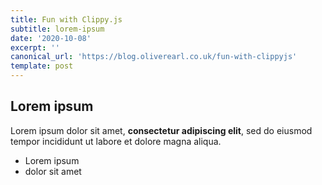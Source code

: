 ```yaml
---
title: Fun with Clippy.js
subtitle: lorem-ipsum
date: '2020-10-08'
excerpt: ''
canonical_url: 'https://blog.oliverearl.co.uk/fun-with-clippyjs'
template: post
---
```

## Lorem ipsum

Lorem ipsum dolor sit amet, **consectetur adipiscing elit**, sed do eiusmod tempor incididunt ut labore et dolore magna aliqua.

- Lorem ipsum
- dolor sit amet
